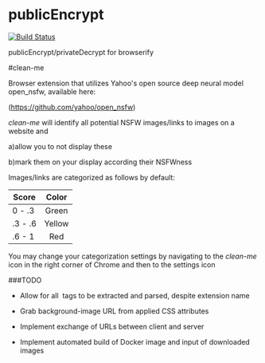 publicEncrypt
===

[![Build Status](https://travis-ci.org/crypto-browserify/publicEncrypt.svg)](https://travis-ci.org/crypto-browserify/publicEncrypt)

publicEncrypt/privateDecrypt for browserify


#clean-me

Browser extension that utilizes Yahoo's open source deep neural model open_nsfw, available here:

(https://github.com/yahoo/open_nsfw)

*clean-me* will identify all potential NSFW images/links to images on a website and 

a)allow you to not display these

b)mark them on your display according their NSFWness

Images/links are categorized as follows by default:


| Score         | Color         | 
| ------------- |:-------------:| 
| 0 - .3        | Green         | 
| .3 - .6       | Yellow        |  
| .6 - 1        | Red           | 



You may change your categorization settings by navigating to the *clean-me* icon in the right corner of Chrome and then to the settings icon

###TODO

+ Allow for all <img> tags to be extracted and parsed, despite extension name

+ Grab background-image URL from applied CSS attributes

+ Implement exchange of URLs between client and server

+ Implement automated build of Docker image and input of downloaded images


